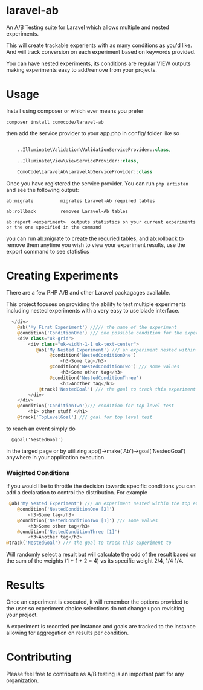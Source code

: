 laravel-ab
==========

An A/B Testing suite for Laravel which allows multiple and nested experiments.

This will create trackable experients with as many conditions as you'd like. 
And will track conversion on each experiment based on keywords provided. 

You can have nested experiments, its conditions are regular VIEW outputs
making experiments easy to add/remove from your projects.


Usage
==========

Install using composer or which ever means you prefer

```
composer install comocode/laravel-ab 
```

then add the service provider to your app.php in config/ folder like so

```php

    ..Illuminate\Validation\ValidationServiceProvider::class,
    
    ..Illuminate\View\ViewServiceProvider::class,
    
    ComoCode\LaravelAb\LaravelAbServiceProvider::class
```

Once you have registered the service provider. You can run `php artistan`
and see the following output:
     
    ab:migrate          migrates Laravel-Ab required tables
    
    ab:rollback         removes Laravel-Ab tables
    
    ab:report <experiment>  outputs statistics on your current experiments or the one specified in the command
    
    
you can run ab:migrate to create the requried tables, and ab:rollback to remove them anytime you wish
to view your experiment results, use the export command to see statistics


Creating Experiments
==========

There are a few PHP A/B and other Laravel packagages available.

This project focuses on providing the ability to test multiple experiments
including nested experiments with a very easy to use blade interface.

```php
  </div>
    @ab('My First Experiment') ///// the name of the experiment
    @condition('ConditionOne') /// one possible condition for the experiment
    <div class="uk-grid">
        <div class="uk-width-1-1 uk-text-center">
           @ab('My Nested Experiment') /// an experiment nested within the top experiment
                @condition('NestedConditionOne')
                    <h3>Some tag</h3>
                @condition('NestedConditionTwo') /// some values
                    <h3>Some other tag</h3>
                @condition('NestedConditionThree')
                    <h3>Another tag</h3>
            @track('NestedGoal') /// the goal to track this experiment to
        </div>
    </div>
    @condition('ConditionTwo')/// condition for top level test
        <h1> other stuff </h1>
    @track('TopLevelGoal') /// goal for top level test

```
to reach an event simply do
```
  @goal('NestedGoal')   

```
in the targed page or by utilizing app()->make('Ab')->goal('NestedGoal') anywhere in your application execution.


### Weighted Conditions 

if you would like to throttle the decision towards specific conditions you can add a declaration to control the distribution. 
For example
```php
 @ab('My Nested Experiment') /// an experiment nested within the top experiment
    @condition('NestedConditionOne [2]')
        <h3>Some tag</h3>
    @condition('NestedConditionTwo [1]') /// some values
        <h3>Some other tag</h3>
    @condition('NestedConditionThree [1]')
        <h3>Another tag</h3>
@track('NestedGoal') /// the goal to track this experiment to
```

Will randomly select a result but will calculate the odd of the result based on the sum of the weights (1 + 1 + 2 = 4)  vs its specific weight 2/4, 1/4 1/4.


Results
==========
Once an experiment is executed, it will remember the options provided to the user so experiment choice selections do not change upon revisiting your project. 

A experiment is recorded per instance and goals are tracked to the instance allowing for aggregation on results per condition. 

Contributing
==========
Please feel free to contribute as A/B testing is an important part for any organization. 


